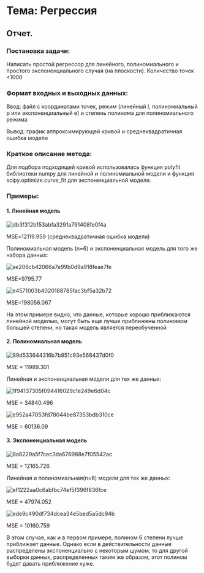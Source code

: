 Тема: Регрессия
===============

Отчет.
------

### Постановка задачи:

Написать простой регрессор для линейного, полиномиального и простого
экспоненциального случая (на плоскости). Количество точек \<1000


### Формат входных и выходных данных:

Ввод: файл с координатами точек, режим (линейный l, полиномиальный p или
экспоненциальный e) и степень полинома для полиномиального режима

Вывод: график аппроксимирующей кривой и среднеквадратичная ошибка модели

### Краткое описание метода:

Для подбора подходящей кривой использовалась функция polyfit библиотеки
numpy для линейной и полиномиальной модели и функция
scipy.optimize.curve\_fit для экспоненциальной модели.

###  Примеры:

#### 1. Линейная модель

![db3f312b153abfa3291a791408fe0f4a](https://user-images.githubusercontent.com/74815433/104086472-6ab19a00-5269-11eb-92d9-df4ec2a474ba.png)

MSE=12119.959 (среднеквадратичная ошибка модели)

Полиномиальная модель (n=6) и экспоненциальная модель для того же набора данных:

![ae206cb42066a7e99b0d9a918feae7fe](https://user-images.githubusercontent.com/74815433/104086470-6a190380-5269-11eb-804a-9ecf543e3fef.png)

MSE=9795.77

![e4571003b4020188785fac3bf5a32b72](https://user-images.githubusercontent.com/74815433/104086474-6b4a3080-5269-11eb-9b8d-9eafbcc771ab.png)

MSE=198056.067

На этом примере видно, что данные, которые хорошо приближаются линейной моделью, могут быть еще лучше приближены полиномом большей степени, но такая модель является переобученной

#### 2. Полиномиальная модель

![89d533644316b7b851c93e568437d0f0](https://user-images.githubusercontent.com/74815433/104086469-6a190380-5269-11eb-92ef-432e82024a3e.png)

MSE = 11989.301

Линейная и экспоненциальная модели для тех же данных:

![1f94137305f094416029c1e249e6d04c](https://user-images.githubusercontent.com/74815433/104086465-69806d00-5269-11eb-9906-6eb34487cfe6.png)

MSE = 34840.496

![e952a47053fd78044be87353bdb310ce](https://user-images.githubusercontent.com/74815433/104086473-6ab19a00-5269-11eb-81fe-76e89df9621a.png)

MSE = 60136.09

#### 3. Экспоненциальная модель

![8a8229a5f7cec3da676988e7f05542ac](https://user-images.githubusercontent.com/74815433/104086467-6a190380-5269-11eb-83fd-4625b87829e4.png)

MSE = 12165.726

Линейная и полиномиальная(n=6) модели для тех же данных:

![ef1222aa0c6abfbc74ef5f396f836fce](https://user-images.githubusercontent.com/74815433/104086464-68e7d680-5269-11eb-8c06-0e8d327e9cae.png)

MSE = 47974.052

![ede9c490df734dcea34e5bed5a5dc94b](https://user-images.githubusercontent.com/74815433/104086475-6b4a3080-5269-11eb-898e-664f127a6cf3.png)

MSE = 10160.759

В этом случае, как и в первом примере, полином 6 степени лучше приближает
данные. Однако если в действительности данные распределены экспоненциально с
некоторым шумом, то для другой выборки данных, распределенных таким же образом,
этот полином будет давать приближение хуже.
